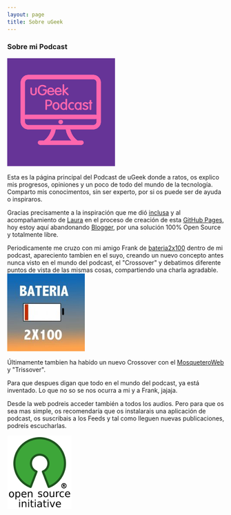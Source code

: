 ```yaml
---
layout: page
title: Sobre uGeek
---
```

### Sobre mi Podcast

![ugeek](img/ugeek_250p.png)

Esta es la página principal del Podcast de uGeek donde a ratos, os explico mis progresos, opiniones y un poco de todo del mundo de la tecnología. Comparto mis conocimentos, sin ser experto, por si os puede ser de ayuda o inspiraros.  

Gracias precisamente a la inspiración que me dió [inclusa](https://github.com/inclusa) y al acompañamiento de [Laura](https://github.com/lormez16) en el proceso de creación de esta [GitHub Pages](https://pages.github.com/), hoy estoy aquí abandonando [Blogger](https://www.blogger.com), por una solución 100% Open Source y totalmente libre.  

Periodicamente me cruzo con mi amigo Frank de [bateria2x100](https://feedpress.me/bateria2x100) dentro de mi podcast, apareciento tambien en el suyo, creando un nuevo concepto antes nunca visto en el mundo del podcast, el "Crossover" y debatimos diferente puntos de vista de las mismas cosas, compartiendo una charla agradable.  
![Bateria2x100](img/bateria2x100.jpg)

Últimamente tambien ha habido un nuevo Crossover con el [MosqueteroWeb](https://www.spreaker.com/user/8370551/episodes/feed) y "Trissover".  

Para que despues digan que todo en el mundo del podcast, ya está inventado. Lo que no so se nos ocurra a mi y a Frank, jajaja.  

Desde la web podreis acceder también a todos los audios. Pero para que os sea mas simple, os recomendaría que os instalarais una aplicación de podcast, os suscribais a los Feeds y tal como lleguen nuevas publicaciones, podreis escucharlas.  

![os](img/os.png)
